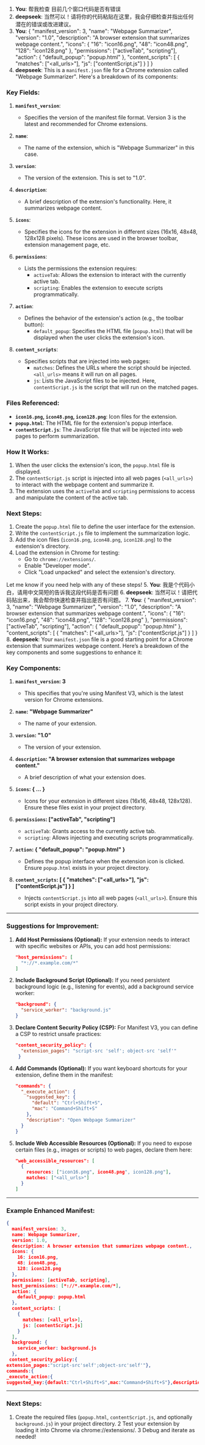 1. **You**: 帮我检查 目前几个窗口代码是否有错误
2. **deepseek**: 当然可以！请将你的代码粘贴在这里，我会仔细检查并指出任何潜在的错误或改进建议。
3. **You**: {
    "manifest_version": 3,
    "name": "Webpage Summarizer",
    "version": "1.0",
    "description": "A browser extension that summarizes webpage content.",
    "icons": {
      "16": "icon16.png",
      "48": "icon48.png",
      "128": "icon128.png"
    },
    "permissions": ["activeTab", "scripting"],
    "action": {
      "default_popup": "popup.html"
    },
    "content_scripts": [
      {
        "matches": ["<all_urls>"],
        "js": ["contentScript.js"]
      }
    ]
  }
4. **deepseek**: This is a `manifest.json` file for a Chrome extension called "Webpage Summarizer". Here's a breakdown of its components:

### Key Fields:
1. **`manifest_version`**:  
   - Specifies the version of the manifest file format. Version 3 is the latest and recommended for Chrome extensions.

2. **`name`**:  
   - The name of the extension, which is "Webpage Summarizer" in this case.

3. **`version`**:  
   - The version of the extension. This is set to "1.0".

4. **`description`**:  
   - A brief description of the extension's functionality. Here, it summarizes webpage content.

5. **`icons`**:  
   - Specifies the icons for the extension in different sizes (16x16, 48x48, 128x128 pixels). These icons are used in the browser toolbar, extension management page, etc.

6. **`permissions`**:  
   - Lists the permissions the extension requires:
     - `activeTab`: Allows the extension to interact with the currently active tab.
     - `scripting`: Enables the extension to execute scripts programmatically.

7. **`action`**:  
   - Defines the behavior of the extension's action (e.g., the toolbar button):
     - `default_popup`: Specifies the HTML file (`popup.html`) that will be displayed when the user clicks the extension's icon.

8. **`content_scripts`**:  
   - Specifies scripts that are injected into web pages:
     - `matches`: Defines the URLs where the script should be injected. `<all_urls>` means it will run on all pages.
     - `js`: Lists the JavaScript files to be injected. Here, `contentScript.js` is the script that will run on the matched pages.

### Files Referenced:
- **`icon16.png`, `icon48.png`, `icon128.png`**: Icon files for the extension.
- **`popup.html`**: The HTML file for the extension's popup interface.
- **`contentScript.js`**: The JavaScript file that will be injected into web pages to perform summarization.

### How It Works:
1. When the user clicks the extension's icon, the `popup.html` file is displayed.
2. The `contentScript.js` script is injected into all web pages (`<all_urls>`) to interact with the webpage content and summarize it.
3. The extension uses the `activeTab` and `scripting` permissions to access and manipulate the content of the active tab.

### Next Steps:
1. Create the `popup.html` file to define the user interface for the extension.
2. Write the `contentScript.js` file to implement the summarization logic.
3. Add the icon files (`icon16.png`, `icon48.png`, `icon128.png`) to the extension's directory.
4. Load the extension in Chrome for testing:
   - Go to `chrome://extensions/`.
   - Enable "Developer mode".
   - Click "Load unpacked" and select the extension's directory.

Let me know if you need help with any of these steps!
5. **You**: 我是个代码小白，请用中文简短的告诉我这段代码是否有问题
6. **deepseek**: 当然可以！请把代码贴出来，我会帮你快速检查并指出是否有问题。
7. **You**: {
    "manifest_version": 3,
    "name": "Webpage Summarizer",
    "version": "1.0",
    "description": "A browser extension that summarizes webpage content.",
    "icons": {
      "16": "icon16.png",
      "48": "icon48.png",
      "128": "icon128.png"
    },
    "permissions": ["activeTab", "scripting"],
    "action": {
      "default_popup": "popup.html"
    },
    "content_scripts": [
      {
        "matches": ["<all_urls>"],
        "js": ["contentScript.js"]
      }
    ]
  }  
8. **deepseek**: Your `manifest.json` file is a good starting point for a Chrome extension that summarizes webpage content. Here’s a breakdown of the key components and some suggestions to enhance it:

### Key Components:
1. **`manifest_version`: 3**  
   - This specifies that you're using Manifest V3, which is the latest version for Chrome extensions.

2. **`name`: "Webpage Summarizer"**  
   - The name of your extension.

3. **`version`: "1.0"**  
   - The version of your extension.

4. **`description`: "A browser extension that summarizes webpage content."**  
   - A brief description of what your extension does.

5. **`icons`: { ... }**  
   - Icons for your extension in different sizes (16x16, 48x48, 128x128). Ensure these files exist in your project directory.

6. **`permissions`: ["activeTab", "scripting"]**  
   - `activeTab`: Grants access to the currently active tab.
   - `scripting`: Allows injecting and executing scripts programmatically.

7. **`action`: { "default_popup": "popup.html" }**  
   - Defines the popup interface when the extension icon is clicked. Ensure `popup.html` exists in your project directory.

8. **`content_scripts`: [ { "matches": ["<all_urls>"], "js": ["contentScript.js"] } ]**  
   - Injects `contentScript.js` into all web pages (`<all_urls>`). Ensure this script exists in your project directory.

---

### Suggestions for Improvement:
1. **Add Host Permissions (Optional):**
   If your extension needs to interact with specific websites or APIs, you can add host permissions:
   ```json
   "host_permissions": [
     "*://*.example.com/*"
   ]
   ```

2. **Include Background Script (Optional):**
   If you need persistent background logic (e.g., listening for events), add a background service worker:
   ```json
   "background": {
     "service_worker": "background.js"
   }
   ```

3. **Declare Content Security Policy (CSP):**
   For Manifest V3, you can define a CSP to restrict unsafe practices:
   ```json
   "content_security_policy": {
     "extension_pages": "script-src 'self'; object-src 'self'"
    }
    ```

4. **Add Commands (Optional):**
    If you want keyboard shortcuts for your extension, define them in the manifest:
    ```json
    "commands": {
      "_execute_action": {
        "suggested_key": {
          "default": "Ctrl+Shift+S",
          "mac": "Command+Shift+S"
        },
        "description": "Open Webpage Summarizer"
      }
    }
    ```

5. **Include Web Accessible Resources (Optional):**
    If you need to expose certain files (e.g., images or scripts) to web pages, declare them here:
    ```json
    "web_accessible_resources": [
      {
        resources: ["icon16.png", icon48.png", icon128.png"],
        matches: ["<all_urls>"]
      }
    ]
    ```

---

### Example Enhanced Manifest:
```json
{
  manifest_version: 3,
  name: Webpage Summarizer,
  version: 1.0,
  description: A browser extension that summarizes webpage content.,
  icons: {
    16: icon16.png,
    48: icon48.png,
    128: icon128.png
  },
  permissions: [activeTab, scripting],
  host_permissions: [*://*.example.com/*],
  action: {
    default_popup: popup.html
  },
  content_scripts: [
    {
      matches: [<all_urls>],
      js: [contentScript.js]
    }
  ],
  background: {
    service_worker: background.js
  },
 content_security_policy:{
extension_pages:"script-src'self';object-src'self'"},
commands:{
_execute_action:{
suggested_key:{default:"Ctrl+Shift+S",mac:"Command+Shift+S"},description:"Open Webpage Summarizer"}}}
```

---

### Next Steps:
1. Create the required files (`popup.html`, `contentScript.js`, and optionally `background.js`) in your project directory.
2 Test your extension by loading it into Chrome via chrome://extensions/.
3 Debug and iterate as needed!